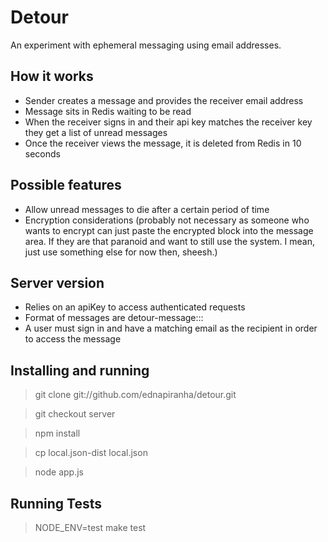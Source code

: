 # Detour

An experiment with ephemeral messaging using email addresses.

## How it works

* Sender creates a message and provides the receiver email address
* Message sits in Redis waiting to be read
* When the receiver signs in and their api key matches the receiver key they get a list of unread messages
* Once the receiver views the message, it is deleted from Redis in 10 seconds

## Possible features

* Allow unread messages to die after a certain period of time
* Encryption considerations (probably not necessary as someone who wants to encrypt can just paste the encrypted block into the message area. If they are that paranoid and want to still use the system. I mean, just use something else for now then, sheesh.)

## Server version

* Relies on an apiKey to access authenticated requests
* Format of messages are detour-message:<your API key>:<recipient email>:<id>
* A user must sign in and have a matching email as the recipient in order to access the message

## Installing and running

> git clone git://github.com/ednapiranha/detour.git

> git checkout server

> npm install

> cp local.json-dist local.json

> node app.js

## Running Tests

> NODE_ENV=test make test
